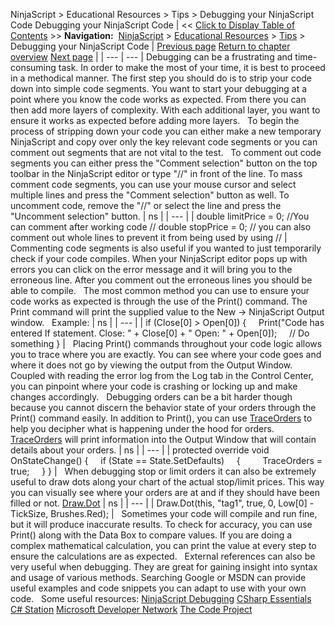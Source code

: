 ﻿
NinjaScript \> Educational Resources \> Tips \> Debugging your NinjaScript Code
Debugging your NinjaScript Code
| \<\< [Click to Display Table of Contents](debugging_your_ninjascript_cod.md) \>\> **Navigation:**     [NinjaScript](ninjascript-1.md) \> [Educational Resources](educational_resources-1.md) \> [Tips](tips-1.md) \> Debugging your NinjaScript Code | [Previous page](creating_user_defined_input_pa-1.md) [Return to chapter overview](tips-1.md) [Next page](floating-point_arithmetic-1.md) |
| --- | --- |
Debugging can be a frustrating and time\-consuming task. In order to make the most of your time, it is best to proceed in a methodical manner. The first step you should do is to strip your code down into simple code segments. You want to start your debugging at a point where you know the code works as expected. From there you can then add more layers of complexity. With each additional layer, you want to ensure it works as expected before adding more layers.
 
To begin the process of stripping down your code you can either make a new temporary NinjaScript and copy over only the key relevant code segments or you can comment out segments that are not vital to the test.
 
To comment out code segments you can either press the "Comment selection" button on the top toolbar in the NinjaScript editor or type "//" in front of the line. To mass comment code segments, you can use your mouse cursor and select multiple lines and press the "Comment selection" button as well. To uncomment code, remove the "//" or select the line and press the "Uncomment selection" button.
| ns |
| --- |
| double limitPrice \= 0; //You can comment after working code // double stopPrice \= 0; // you can also comment out whole lines to prevent it from being used by using // |
 
Commenting code segments is also useful if you wanted to just temporarily check if your code compiles. When your NinjaScript editor pops up with errors you can click on the error message and it will bring you to the erroneous line. After you comment out the erroneous lines you should be able to compile.
 
The most common method you can use to ensure your code works as expected is through the use of the Print() command. The Print command will print the supplied value to the New \-\> NinjaScript Output window.
 
Example:
| ns |
| --- |
| if (Close\[0] \> Open\[0]) {      Print("Code has entered If statement. Close: " \+ Close\[0] \+ " Open: " \+ Open\[0]);      // Do something } |
 
Placing Print() commands throughout your code logic allows you to trace where you are exactly. You can see where your code goes and where it does not go by viewing the output from the Output Window. Coupled with reading the error log from the Log tab in the Control Center, you can pinpoint where your code is crashing or locking up and make changes accordingly.
 
Debugging orders can be a bit harder though because you cannot discern the behavior state of your orders through the Print() command easily. In addition to Print(), you can use [TraceOrders](traceorders-1.md) to help you decipher what is happening under the hood for orders. [TraceOrders](traceorders-1.md) will print information into the Output Window that will contain details about your orders.
| ns |
| --- |
| protected override void OnStateChange() {      if (State \=\= State.SetDefaults)      {          TraceOrders \= true;      } } |
 
When debugging stop or limit orders it can also be extremely useful to draw dots along your chart of the actual stop/limit prices. This way you can visually see where your orders are at and if they should have been filled or not. [Draw.Dot](draw_dot-1.md)
| ns |
| --- |
| Draw.Dot(this, "tag1", true, 0, Low\[0] \- TickSize, Brushes.Red); |
 
Sometimes your code will compile and run fine, but it will produce inaccurate results. To check for accuracy, you can use Print() along with the Data Box to compare values. If you are doing a complex mathematical calculation, you can print the value at every step to ensure the calculations are as expected.
 
External references can also be very useful when debugging. They are great for gaining insight into syntax and usage of various methods. Searching Google or MSDN can provide useful examples and code snippets you can adapt to use with your own code.
 
Some useful resources:
[NinjaScript Debugging](http://www.ninjatrader.com/support/forum/showthread.php?p=23415#post23415)
[CSharp Essentials](http://www.techotopia.com/index.php/C_Sharp_Essentials)
[C\# Station](https://csharp-station.com/)
[Microsoft Developer Network](http://msdn2.microsoft.com/en-us/library/aa139615.aspx)
[The Code Project](http://www.codeproject.com/)

